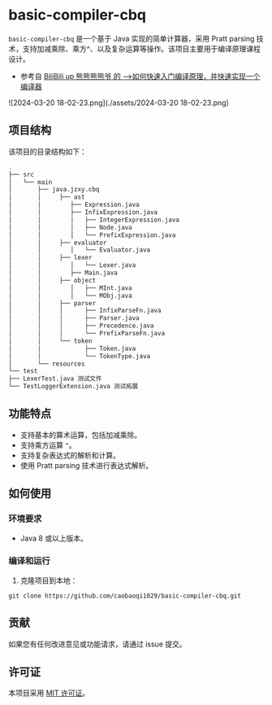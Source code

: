 # basic-compiler-cbq

`basic-compiler-cbq` 是一个基于 Java 实现的简单计算器，采用 Pratt parsing 技术，支持加减乘除、乘方^、以及复杂运算等操作。该项目主要用于编译原理课程设计。

- 参考自 [BiliBili up 熊熊熊熊爷 的 -->如何快速入门编译原理，并快速实现一个编译器](https://www.bilibili.com/video/BV16h4y1F7FM/?spm_id_from=..search-card.all.click&vd_source=9071a50b607525e6db8ba7b49bc960f5)

![2024-03-20 18-02-23.png](./assets/2024-03-20 18-02-23.png)

## 项目结构

该项目的目录结构如下：

```sh
.
├── src
│   └── main
│       ├── java.jzxy.cbq
│       │     ├── ast
│       │        ├── Expression.java 
│       │        ├── InfixExpression.java
│       │        │   ├── IntegerExpression.java
│       │        │   ├── Node.java
│       │        │   └── PrefixExpression.java
│       │     ├── evaluator
│       │        │   └── Evaluator.java
│       │     ├── lexer
│       │        │   └── Lexer.java
│       │        ├── Main.java
│       │     ├── object
│       │        │   ├── MInt.java
│       │        │   └── MObj.java
│       │     ├── parser
│       │     │      ├── InfixParseFn.java
│       │     │      ├── Parser.java
│       │     │      ├── Precedence.java
│       │     │      └── PrefixParseFn.java
│       │     └── token
│       │            ├── Token.java
│       │            └── TokenType.java 
│       └── resources
└── test
├── LexerTest.java 测试文件
└── TestLoggerExtension.java 测试拓展
```


## 功能特点

- 支持基本的算术运算，包括加减乘除。
- 支持乘方运算 `^`。
- 支持复杂表达式的解析和计算。
- 使用 Pratt parsing 技术进行表达式解析。

## 如何使用

### 环境要求

- Java 8 或以上版本。

### 编译和运行

1. 克隆项目到本地：

```shell
git clone https://github.com/caobaoqi1029/basic-compiler-cbq.git
```


## 贡献

如果您有任何改进意见或功能请求，请通过 issue 提交。

## 许可证

本项目采用 [MIT 许可证](LICENSE)。

